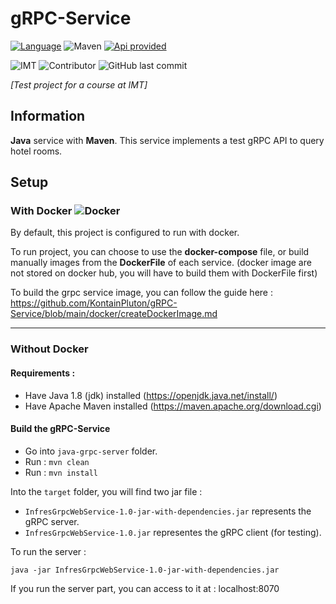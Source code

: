 # gRPC-Service

[![Language](https://shield.lylium.fr:/github/languages/top/KontainPluton/gRPC-Service?color=007396&logo=java&logoColor=white&labelColor=bd7509&style=for-the-badge)](https://openjdk.java.net/)
![Maven](https://shield.lylium.fr/badge/Use-Maven-C71A36?logo=Apache-Maven&logoColor=white&style=for-the-badge)
[![Api provided](https://shield.lylium.fr/badge/API%20provided-gRPC-00afac?logo=grpc&logoColor=white&style=for-the-badge)](https://grpc.io/)

![IMT](https://shield.lylium.fr/badge/Made%20at-IMT%20Mines%20Al%C3%A8s-00bcd7?logo=mines&logoColor=white&style=for-the-badge&labelColor=black)
![Contributor](https://shield.lylium.fr:/github/contributors/KontainPluton/gRPC-Service?style=for-the-badge)
![GitHub last commit](https://shield.lylium.fr:/github/last-commit/KontainPluton/gRPC-Service?style=for-the-badge)

*[Test project for a course at IMT]*

## Information

**Java** service with **Maven**.
This service implements a test gRPC API to query hotel rooms.

## Setup

### With Docker ![Docker](https://shield.lylium.fr/badge/-Docker-2496ED?logo=docker&logoColor=white&style=f&style=flat-square)

By default, this project is configured to run with docker.

To run project, you can choose to use the **docker-compose** file, or build manually images from the **DockerFile** of each service. (docker image are not stored on docker hub, you will have to build them with DockerFile first)

To build the grpc service image, you can follow the guide here : https://github.com/KontainPluton/gRPC-Service/blob/main/docker/createDockerImage.md

---

### Without Docker

#### **Requirements :**

- Have Java 1.8 (jdk) installed (https://openjdk.java.net/install/)
- Have Apache Maven installed (https://maven.apache.org/download.cgi)

#### **Build the gRPC-Service**

- Go into `java-grpc-server` folder.
- Run : `mvn clean`
- Run : `mvn install`

Into the `target` folder, you will find two jar file :
- `InfresGrpcWebService-1.0-jar-with-dependencies.jar` represents the gRPC server.
- `InfresGrpcWebService-1.0.jar` representes the gRPC client (for testing).

To run the server :

```
java -jar InfresGrpcWebService-1.0-jar-with-dependencies.jar
```


If you run the server part, you can access to it at : localhost:8070
